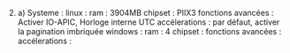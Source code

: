 2. a) Systeme : 
linux : 
    ram : 3904MB
    chipset : PIIX3
    fonctions avancées : Activer IO-APIC, Horloge interne UTC
    accélerations :  par défaut, activer la pagination imbriquée
windows :
    ram : 4
    chipset :
    fonctions avancées :
    accélerations :


